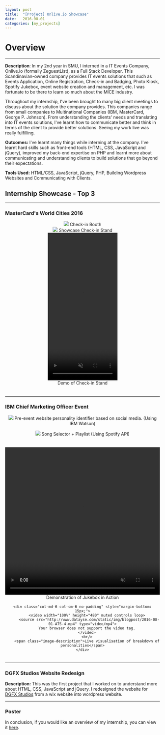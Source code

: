 ```yaml
---
layout: post
title:  "[Project] Onlive.io Showcase"
date:   2016-08-01
categories: [my_projects]
---
```


# Overview #
--- 
**Description**: In my 2nd year in SMU, I interned in a IT Events Company, Onlive.io (formally ZeguestList), as a Full Stack Developer. This Scandinavian-owned company provides IT events solutions that such as Events Application, Online Registration, Check-in and Badging, Photo Kiosk, Spotify Jukebox, event website creation and management, etc. I was fortunate to be there to learn so much about the MICE industry. 

Throughout my internship, I've been brought to many big client meetings to discuss about the solution the company provides. This companies range from small companies to Multinational Companies (IBM, MasterCard, George P. Johnson). From understanding the clients' needs and translating into IT events solutions, I've learnt how to communicate better and think in terms of the client to provide better solutions. Seeing my work live was really fulfilling. 

**Outcomes:** I've learnt many things while interning at the company. I've learnt hard skills such as front-end tools (HTML, CSS, JavaScript and jQuery), improved my back-end expertise on PHP and learnt more about communicating and understanding clients to build solutions that go beyond their expectations.

**Tools Used:** HTML/CSS, JavaScript, jQuery, PHP, Building Wordpress Websites and Communicating with Clients.

## Internship Showcase - Top 3 ##
---
### MasterCard's World Cities 2016 ###

<div class="col-md-12 col-sm-12 no-padding" style="margin-bottom: 35px; text-align: center;">
    <div class="col-md-6 no-padding">
        <image class="image-responsive" src="http://www.datayse.com/static/img/blogpost/2016-08-01-MC-1.jpg" />
        <span class="image-description">Check-in Booth</span>
    </div>
        <div class="col-md-6 col-sm-12 no-padding">
        <image class="image-responsive" src="https://github.com/Michaelomh/personal-blog/blob/master/static/img/blogpost/2016-08-01-MC-2.png?raw=true" />
        <span class="image-description">Showcase Check-in Stand</span>
    </div>
    <div class="col-md-12 col-sm-12 no-padding">
        <video width="45%" height="480" muted controls loop>
          <source src="http://www.datayse.com/static/img/blogpost/2016-08-01-MC-3.mp4" type="video/mp4">
        Your browser does not support the video tag.
        </video><br/>
        <span class="image-description">Demo of Check-in Stand</span>
    </div>
</div>

<hr />

### IBM Chief Marketing Officer Event ###
<div class="col-md-12 col-sm-12 no-padding" style="margin-bottom: 35px; text-align: center;">
    <div class="col-md-12 col-sm-12 no-padding" style="margin-bottom: 15px;">
        <image class="image-responsive" src="http://www.datayse.com/static/img/blogpost/2016-08-01-ATS-1.png" />
        <span class="image-description">Pre-event website personality identifier based on social media. (Using IBM Watson)</span>
    </div>
        <div class="col-md-12 col-sm-12 no-padding">
        <image class="image-responsive" src="https://github.com/Michaelomh/personal-blog/blob/master/static/img/blogpost/2016-08-01-ATS-2.jpg?raw=true" />
        <span class="image-description">Song Selector + Playlist (Using Spotify API)</span>
    </div>
</div>

<div class="col-md-12 col-sm-12 no-padding" style="margin-bottom: 35px; text-align: center;">
    <div class="col-md-6 col-sm-6 no-padding" style="margin-bottom: 15px;">
        <video width="100%" height="480" muted controls loop>
          <source src="http://www.datayse.com/static/img/blogpost/2016-08-01-ATS-3.mp4" type="video/mp4">
        Your browser does not support the video tag.
        </video>
        <br/>
        <span class="image-description">Demonstration of Jukebox in Action</span>
    </div>

    <div class="col-md-6 col-sm-6 no-padding" style="margin-bottom: 15px;">
        <video width="100%" height="480" muted controls loop>
          <source src="http://www.datayse.com/static/img/blogpost/2016-08-01-ATS-4.mp4" type="video/mp4">
        Your browser does not support the video tag.
        </video>
        <br/>
        <span class="image-description">Live visualisation of breakdown of personalities</span>
    </div>
</div>

<hr />

### DGFX Studios Website Redesign ###
**Description:** This was the first project that I worked on to understand more about HTML, CSS, JavaScript and jQuery. I redesigned the website for [DGFX Studios](http://dgfxstudio.com.sg/) from a wix website into wordpress website.

<hr />

### Poster ###
In conclusion, if you would like an overview of my internship, you can view it <a href="http://www.datayse.com/static/img/blogpost/2016-08-01-Zeguestlist_Poster.pdf">here</a>. 

